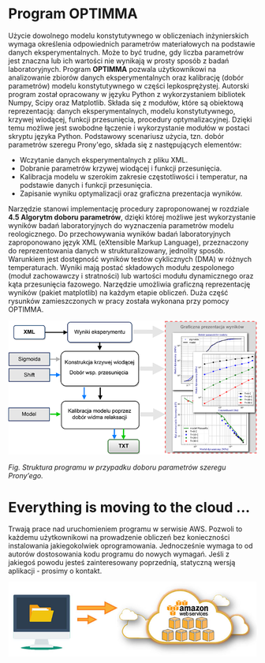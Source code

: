 # Program OPTIMMA
Użycie dowolnego modelu konstytutywnego w obliczeniach inżynierskich wymaga określenia odpowiednich parametrów materiałowych na podstawie danych eksperymentalnych. Może to być trudne, gdy liczba parametrów jest znaczna lub ich wartości nie wynikają w prosty sposób z badań laboratoryjnych. Program **OPTIMMA** pozwala użytkownikowi na analizowanie zbiorów danych eksperymentalnych oraz kalibrację (dobór parametrów) modelu konstytutywnego w części lepkosprężystej. Autorski program został opracowany w języku Python z wykorzystaniem bibliotek Numpy, Scipy oraz Matplotlib. Składa się z modułów, które są obiektową reprezentacją: danych eksperymentalnych, modelu konstytutywnego, krzywej wiodącej, funkcji przesunięcia, procedury optymalizacyjnej. Dzięki temu możliwe jest swobodne łączenie i wykorzystanie modułów w postaci skryptu języka Python. Podstawowy scenariusz użycia, tzn. dobór parametrów szeregu Prony'ego, składa się z następujących elementów:   
- Wczytanie danych eksperymentalnych z pliku XML.
- Dobranie parametrów krzywej wiodącej i funkcji przesunięcia.
- Kalibracja modelu w szerokim zakresie częstotliwości i temperatur, na podstawie danych i funkcji przesunięcia.
- Zapisanie wyniku optymalizacji oraz graficzna prezentacja wyników.   

Narzędzie stanowi implementację procedury zaproponowanej w rozdziale **4.5 Algorytm doboru parametrów**, dzięki której możliwe jest wykorzystanie wyników badań laboratoryjnych do wyznaczenia parametrów modelu reologicznego. Do przechowywania wyników badań laboratoryjnych zaproponowano język XML (eXtensible Markup Language), przeznaczony do reprezentowania danych w strukturalizowany, jednolity sposób. Warunkiem jest dostępność wyników testów cyklicznych (DMA) w różnych temperaturach. Wyniki mają postać składowych modułu zespolonego (moduł zachowawczy i stratności) lub wartości modułu dynamicznego oraz kąta przesunięcia fazowego. Narzędzie umożliwia graficzną reprezentację wyników (pakiet matplotlib) na każdym etapie obliczeń. Duża część rysunków zamieszczonych w pracy została wykonana przy pomocy OPTIMMA.

<p align="center">
  <img src="https://github.com/RafalMichalczyk/PavementDesign/blob/main/imgs/OPTIMMA_flow.png?raw=false" alt="Struktura programu w przypadku doboru parametrów szeregu Prony’ego"/>
</p> 

*Fig. Struktura programu w przypadku doboru parametrów szeregu Prony’ego.*

# Everything is moving to the cloud ...

Trwają prace nad uruchomieniem programu w serwisie AWS. Pozwoli to każdemu użytkownikowi na prowadzenie obliczeń bez konieczności instalowania jakiegokolwiek oprogramowania. Jednocześnie wymaga to od autorów dostosowania kodu programu do nowych wymagań. Jeśli z jakiegoś powodu jesteś zainteresowany poprzednią, statyczną wersją aplikacji - prosimy o kontakt.  
<p align="center">
  <img src="https://github.com/RafalMichalczyk/PavementDesign/blob/main/imgs/aws_migration.jpg?raw=false" alt="Everything moving to the cloud"/>
</p>
